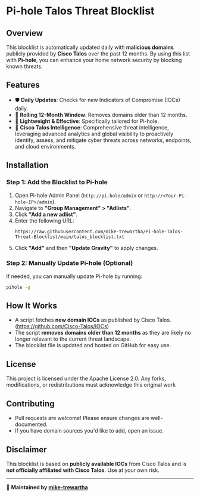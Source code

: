 # Pi-hole Talos Threat Blocklist

## Overview
This blocklist is automatically updated daily with **malicious domains** publicly provided by **Cisco Talos** over the past 12 months. By using this list with **Pi-hole**, you can enhance your home network security by blocking known threats.

## Features
- 🛡 **Daily Updates**: Checks for new Indicators of Compromise (IOCs) daily.
- 🔄 **Rolling 12-Month Window**: Removes domains older than 12 months.
- 🚀 **Lightweight & Effective**: Specifically tailored for Pi-hole.
- 🔗 **Cisco Talos Intelligence**: Comprehensive threat intelligence, leveraging advanced analytics and global visibility to proactively identify, assess, and mitigate cyber threats across networks, endpoints, and cloud environments.

## Installation
### **Step 1: Add the Blocklist to Pi-hole**
1. Open Pi-hole Admin Panel (`http://pi.hole/admin` or `http://<Your-Pi-hole-IP>/admin`).
2. Navigate to **"Group Management" > "Adlists"**.
3. Click **"Add a new adlist"**.
4. Enter the following URL:
   ```
   https://raw.githubusercontent.com/mike-trewartha/Pi-hole-Talos-Threat-Blocklist/main/talos_blocklist.txt
   ```
5. Click **"Add"** and then **"Update Gravity"** to apply changes.

### **Step 2: Manually Update Pi-hole** (Optional)
If needed, you can manually update Pi-hole by running:
```bash
pihole -g
```

## How It Works
- A script fetches **new domain IOCs** as published by Cisco Talos. (https://github.com/Cisco-Talos/IOCs)
- The script **removes domains older than 12 months** as they are likely no longer relevant to the current threat landscape.
- The blocklist file is updated and hosted on GitHub for easy use.

## License
This project is licensed under the Apache License 2.0. Any forks, modifications, or redistributions must acknowledge this original work

## Contributing
- Pull requests are welcome! Please ensure changes are well-documented.
- If you have domain sources you'd like to add, open an issue.

## Disclaimer
This blocklist is based on **publicly available IOCs** from Cisco Talos and is **not officially affiliated with Cisco Talos**. Use at your own risk.

---
📌 **Maintained by [mike-trewartha](https://github.com/mike-trewartha)**


